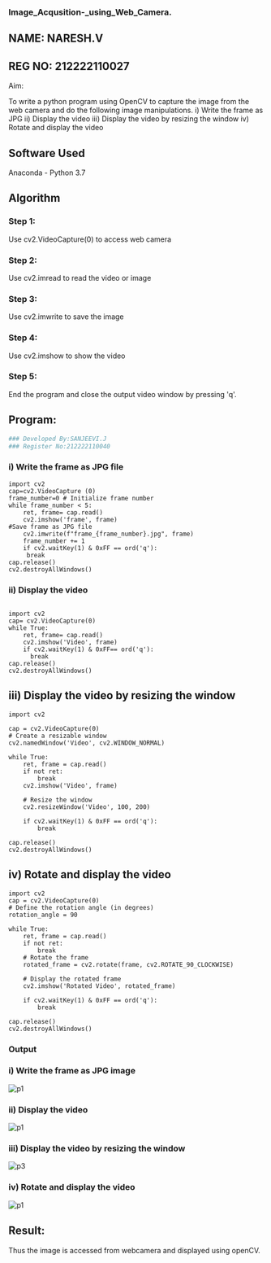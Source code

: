 ### Image_Acqusition-_using_Web_Camera.
## NAME: NARESH.V
## REG NO: 212222110027
Aim:
 
To write a python program using OpenCV to capture the image from the web camera and do the following image manipulations.
i) Write the frame as JPG 
ii) Display the video 
iii) Display the video by resizing the window
iv) Rotate and display the video

## Software Used
Anaconda - Python 3.7
## Algorithm
### Step 1:
Use cv2.VideoCapture(0) to access web camera

### Step 2:
Use cv2.imread to read the video or image

### Step 3:
Use cv2.imwrite to save the image

### Step 4:
Use cv2.imshow to show the video

### Step 5:
End the program and close the output video window by pressing 'q'.

## Program:
``` Python
### Developed By:SANJEEVI.J
### Register No:212222110040
```
### i) Write the frame as JPG file
```
import cv2 
cap=cv2.VideoCapture (0) 
frame_number=0 # Initialize frame number
while frame_number < 5:
    ret, frame= cap.read()
    cv2.imshow('frame', frame) 
#Save frame as JPG file
    cv2.imwrite(f"frame_{frame_number}.jpg", frame)
    frame_number += 1 
    if cv2.waitKey(1) & 0xFF == ord('q'):
     break
cap.release()
cv2.destroyAllWindows()
```


### ii) Display the video
```

import cv2
cap= cv2.VideoCapture(0)
while True: 
    ret, frame= cap.read()
    cv2.imshow('Video', frame) 
    if cv2.waitKey(1) & 0xFF== ord('q'): 
      break 
cap.release()
cv2.destroyAllWindows()
```




## iii) Display the video by resizing the window
```
import cv2

cap = cv2.VideoCapture(0)
# Create a resizable window
cv2.namedWindow('Video', cv2.WINDOW_NORMAL)

while True: 
    ret, frame = cap.read()
    if not ret:
        break
    cv2.imshow('Video', frame)
    
    # Resize the window
    cv2.resizeWindow('Video', 100, 200)
    
    if cv2.waitKey(1) & 0xFF == ord('q'): 
        break 

cap.release()
cv2.destroyAllWindows()
```




## iv) Rotate and display the video
```
import cv2
cap = cv2.VideoCapture(0)
# Define the rotation angle (in degrees)
rotation_angle = 90

while True:
    ret, frame = cap.read()
    if not ret:
        break
    # Rotate the frame
    rotated_frame = cv2.rotate(frame, cv2.ROTATE_90_CLOCKWISE)
    
    # Display the rotated frame
    cv2.imshow('Rotated Video', rotated_frame)
    
    if cv2.waitKey(1) & 0xFF == ord('q'):
        break

cap.release()
cv2.destroyAllWindows()
```


### Output


### i) Write the frame as JPG image
![p1](https://github.com/user-attachments/assets/48288d61-e914-4264-9c8d-566ca29353c2)




### ii) Display the video
![p1](https://github.com/user-attachments/assets/48288d61-e914-4264-9c8d-566ca29353c2)



### iii) Display the video by resizing the window
![p3](https://github.com/user-attachments/assets/58b6e236-2cc4-42ee-a620-998ca895b312)



### iv) Rotate and display the video
![p1](https://github.com/user-attachments/assets/1050b085-1de5-4a56-9a38-221f769626ea)






## Result:
Thus the image is accessed from webcamera and displayed using openCV.
